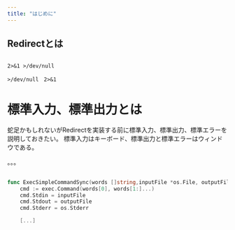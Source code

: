 ```yaml
---
title: "はじめに"
---
```

## Redirectとは
```
```


```
2>&1 >/dev/null
```
```
>/dev/null　2>&1
```

# 標準入力、標準出力とは
蛇足かもしれないがRedirectを実装する前に標準入力、標準出力、標準エラーを説明しておきたい。
標準入力はキーボード、標準出力と標準エラーはウィンドウである。

。。。


## 
```go :executor/simple_command.go
func ExecSimpleCommandSync(words []string,inputFile *os.File, outputFile *os.File) int {
	cmd := exec.Command(words[0], words[1:]...)
	cmd.Stdin = inputFile
	cmd.Stdout = outputFile
	cmd.Stderr = os.Stderr

	[...]
```
